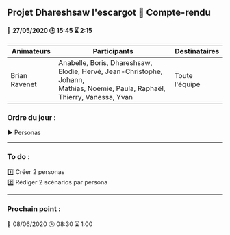 ## Projet Dhareshsaw l'escargot :snail: Compte-rendu

#### :date: 27/05/2020 :clock3: 15:45 :hourglass: 2:15

| Animateurs | Participants | Destinataires |
| --- | --- | --- |
| Brian Ravenet | Anabelle, Boris, Dhareshsaw, Elodie, Hervé, Jean-Christophe, Johann,</br> Mathias, Noémie, Paula, Raphaël, Thierry, Vanessa, Yvan | Toute l'équipe |

### Ordre du jour :
:arrow_forward: Personas

***

### To do :
:one: Créer 2 personas  
:two: Rédiger 2 scénarios par persona  

***
### Prochain point :
:date: 08/06/2020 :clock3: 08:30 :hourglass: 1:00
